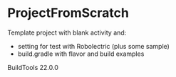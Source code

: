 # ProjectFromScratch
Template project with blank activity and:
- setting for test with Robolectric (plus some sample)
- build.gradle with flavor and build examples


BuildTools 22.0.0
